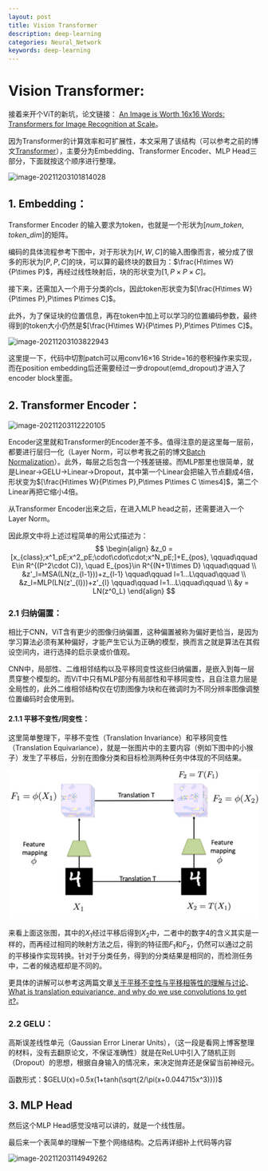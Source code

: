 ```yaml
---
layout: post
title: Vision Transformer
description: deep-learning
categories: Neural_Network
keywords: deep-learning
---
```


# Vision Transformer:

接着来开个ViT的新坑，论文链接： <a href="https://arxiv.org/pdf/2010.11929.pdf">An Image is Worth 16x16 Words: Transformers for Image Recognition at Scale</a>。

因为Transformer的计算效率和可扩展性，本文采用了该结构（可以参考之前的博文<a href="https://mateguo1.github.io/2021/11/15/transformer/">Transformer</a>），主要分为Embedding、Transformer Encoder、MLP Head三部分，下面就按这个顺序进行整理。

![image-20211203101814028](https://i.loli.net/2021/12/03/4C7sxgyfKlRSBP6.png)





## 1. Embedding：

Transformer Encoder 的输入要求为token，也就是一个形状为$[num\_token, token\_dim]$的矩阵。

编码的具体流程参考下图中，对于形状为$[H, W, C]$的输入图像而言，被分成了很多的形状为$[P,P,C]$的块，可以算的最终块的数目为：$\frac{H\times W}{P\times P}$，再经过线性映射后，块的形状变为$[1,P\times P \times C]$。

接下来，还需加入一个用于分类的cls，因此token形状变为$[\frac{H\times W}{P\times P},P\times P\times C]$。

此外，为了保证块的位置信息，再在token中加上可以学习的位置编码参数，最终得到的token大小仍然是$[\frac{H\times W}{P\times P},P\times P\times C]$。

![image-20211203103822943](https://s2.loli.net/2021/12/04/lLS1vHMAcUwqRVp.png)

这里提一下，代码中切割patch可以用conv16×16 Stride=16的卷积操作来实现，而在position embedding后还需要经过一步dropout(emd_dropout)才进入了encoder block里面。

## 2. Transformer Encoder：

![image-20211203112220105](https://s2.loli.net/2021/12/04/xizwPjLF9MvZfyW.png)

Encoder这里就和Transformer的Encoder差不多。值得注意的是这里每一层前，都要进行层归一化（Layer Norm，可以参考我之前的博文<a href="https://mateguo1.github.io/2020/08/29/Batch_Normalization/">Batch Normalization</a>）。此外，每层之后包含一个残差链接。而MLP那里也很简单，就是Linear->GELU->Linear->Dropout，其中第一个Linear会把输入节点翻成4倍，形状变为$[\frac{H\times W}{P\times P},P\times P\times C \times4]$，第二个Linear再把它缩小4倍。

从Transformer Encoder出来之后，在进入MLP head之前，还需要进入一个Layer Norm。

因此原文中将上述过程简单的用公式描述为：
$$
\begin{align}
&z_0 = [x_{class};x^1_pE;x^2_pE;\cdot\cdot\cdot;x^N_pE;]+E_{pos}, \qquad\qquad E\in R^{(P^2\cdot C)}, \quad E_{pos}\in R^{(N+1)\times D} \qquad\qquad
\\
&z'_l=MSA(LN(z_{l-1}))+z_{l-1} \qquad\qquad l=1…L\qquad\qquad
\\
&z_l=MLP(LN(z'_{l}))+z'_{l} \qquad\qquad l=1…L\qquad\qquad
\\
&y = LN(z^0_L)
\end{align}
$$


### 2.1 归纳偏置：

相比于CNN，ViT含有更少的图像归纳偏置，这种偏置被称为偏好更恰当，是因为学习算法必须有某种偏好，才能产生它认为正确的模型，换而言之就是算法在其假设空间内，进行选择的启示录或价值观。

CNN中，局部性、二维相邻结构以及平移同变性这些归纳偏置，是嵌入到每一层贯穿整个模型的。而ViT中只有MLP部分有局部性和平移同变性，且自注意力层是全局性的，此外二维相邻结构仅在切割图像为块和在微调时为不同分辨率图像调整位置编码时会使用到。

#### 2.1.1 平移不变性/同变性：

这里简单整理下，平移不变性（Translation Invariance）和平移同变性（Translation Equivariance），就是一张图片中的主要内容（例如下图中的小猴子）发生了平移后，分别在图像分类和目标检测两种任务中体现的不同结果。

![img](https://raw.githubusercontent.com/Mateguo1/Pictures/master/img/1*L4C5_CNKZEUvQVyw8BjcXw.png)

来看上面这张图，其中的$X_1$经过平移后得到$X_2$中，二者中的数字4的含义其实是一样的，而再经过相同的映射方法之后，得到的特征图$F_1$和$F_2$，仍然可以通过之前的平移操作实现转换。针对于分类任务，得到的分类结果是相同的，而检测任务中，二者的候选框却是不同的。

更具体的讲解可以参考这两篇文章<a href="https://zhuanlan.zhihu.com/p/382569419">关于平移不变性与平移相等性的理解与讨论</a>、<a href="https://chriswolfvision.medium.com/what-is-translation-equivariance-and-why-do-we-use-convolutions-to-get-it-6f18139d4c59">What is translation equivariance, and why do we use convolutions to get it?</a>。

### 2.2 GELU：

高斯误差线性单元（Gaussian Error Linerar Units），（这一段是看网上博客整理的材料，没有去翻原论文，不保证准确性）就是在ReLU中引入了随机正则（Dropout）的思想，根据自身输入的情况来，来决定抛弃还是保留当前神经元。

函数形式：$GELU(x)=0.5x(1+tanh(\sqrt{2/\pi(x+0.044715x^3)}))$

## 3. MLP Head

然后这个MLP Head感觉没啥可以讲的，就是一个线性层。

最后来一个表简单的理解一下整个网络结构。之后再详细补上代码等内容

![image-20211203114949262](https://i.loli.net/2021/12/03/LgVdsojBCMHi7J3.png)
